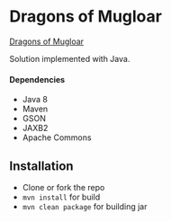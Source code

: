 # Dragons of Mugloar #

[Dragons of Mugloar](http://www.dragonsofmugloar.com)

Solution implemented with Java.

#### Dependencies ####
   * Java 8
   * Maven
   * GSON
   * JAXB2
   * Apache Commons
   
## Installation ##
   * Clone or fork the repo
   * `mvn install` for build
   * `mvn clean package` for building jar 

